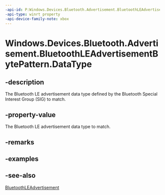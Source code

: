 ```yaml
---
-api-id: P:Windows.Devices.Bluetooth.Advertisement.BluetoothLEAdvertisementBytePattern.DataType
-api-type: winrt property
-api-device-family-note: xbox
---
```


<!-- Property syntax
public byte DataType { get;  set; }
-->

# Windows.Devices.Bluetooth.Advertisement.BluetoothLEAdvertisementBytePattern.DataType

## -description
The Bluetooth LE advertisement data type defined by the Bluetooth Special Interest Group (SIG) to match.

## -property-value
The Bluetooth LE advertisement data type to match.

## -remarks

## -examples

## -see-also
[BluetoothLEAdvertisement](bluetoothleadvertisement.md)